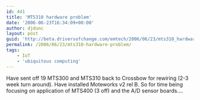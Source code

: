 ```yaml
---
id: 441
title: 'MTS310 hardware problem'
date: '2006-06-23T16:34:09+00:00'
author: djdunc
layout: post
guid: 'http://beta.driversofchange.com/emtech/2006/06/23/mts310_hardware_problem/'
permalink: /2006/06/23/mts310-hardware-problem/
tags:
    - IoT
    - 'ubiquitous computing'
---
```


Have sent off 19 MTS300 and MTS310 back to Crossbow for rewiring (2-3 week turn around). Have installed Moteworks v2 rel B. So for time being focusing on application of MTS400 (3 off) and the A/D sensor boards….
